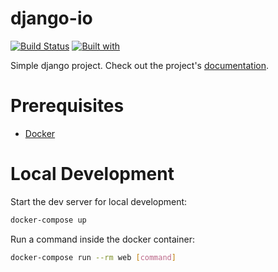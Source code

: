 # django-io

[![Build Status](https://travis-ci.org/yass_arafat/django-io.svg?branch=master)](https://travis-ci.org/yass_arafat/django-io)
[![Built with](https://img.shields.io/badge/Built_with-Cookiecutter_Django_Rest-F7B633.svg)](https://github.com/agconti/cookiecutter-django-rest)

Simple django project. Check out the project's [documentation](http://yass_arafat.github.io/django-io/).

# Prerequisites

- [Docker](https://docs.docker.com/docker-for-mac/install/)  

# Local Development

Start the dev server for local development:
```bash
docker-compose up
```

Run a command inside the docker container:

```bash
docker-compose run --rm web [command]
```
